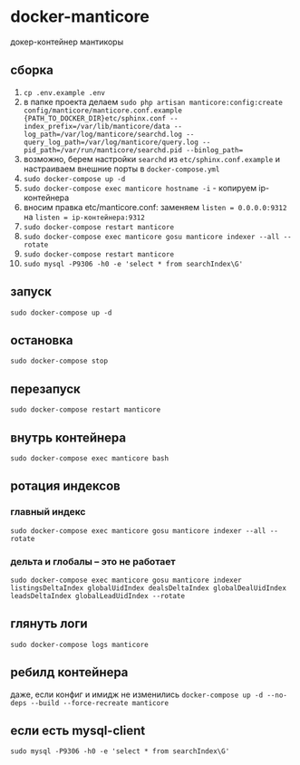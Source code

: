 # docker-manticore
докер-контейнер мантикоры

## сборка
1. `cp .env.example .env`
2. в папке проекта делаем `sudo php artisan manticore:config:create config/manticore/manticore.conf.example {PATH_TO_DOCKER_DIR}etc/sphinx.conf --index_prefix=/var/lib/manticore/data --log_path=/var/log/manticore/searchd.log --query_log_path=/var/log/manticore/query.log --pid_path=/var/run/manticore/searchd.pid --binlog_path=`
3. возможно, берем настройки `searchd` из `etc/sphinx.conf.example` и настраиваем внешние порты в `docker-compose.yml`
4. `sudo docker-compose up -d`
5. `sudo docker-compose exec manticore hostname -i` - копируем ip-контейнера
6. вносим правка etc/manticore.conf: заменяем `listen = 0.0.0.0:9312` на `listen = ip-контейнера:9312`
7. `sudo docker-compose restart manticore`
8. `sudo docker-compose exec manticore gosu manticore indexer --all --rotate`
9. `sudo docker-compose restart manticore`
10. `sudo mysql -P9306 -h0 -e 'select * from searchIndex\G'`

## запуск
`sudo docker-compose up -d`

## остановка
`sudo docker-compose stop`

## перезапуск
`sudo docker-compose restart manticore`

## внутрь контейнера
`sudo docker-compose exec manticore bash`

## ротация индексов
### главный индекс
`sudo docker-compose exec manticore gosu manticore indexer --all --rotate`
### дельта и глобалы – это не работает
`sudo docker-compose exec manticore gosu manticore indexer listingsDeltaIndex globalUidIndex dealsDeltaIndex globalDealUidIndex leadsDeltaIndex globalLeadUidIndex --rotate`

## глянуть логи
`sudo docker-compose logs manticore`

## ребилд контейнера
даже, если конфиг и имидж не изменились
`docker-compose up -d --no-deps --build --force-recreate manticore`

## если есть mysql-client
`sudo mysql -P9306 -h0 -e 'select * from searchIndex\G'`